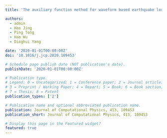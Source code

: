 ```yaml
---
title: 'The auxiliary function method for waveform based earthquake location'

authors:
  - admin
  - Hao Jing 
  - Ping Tong
  - Hao Wu
  - Dinghui Yang

date: '2020-01-01T00:00:00Z'
doi: '10.1016/j.jcp.2020.109453'

# Schedule page publish date (NOT publication's date).
publishDate: '2020-01-01T00:00:00Z'

# Publication type.
# Legend: 0 = Uncategorized; 1 = Conference paper; 2 = Journal article;
# 3 = Preprint / Working Paper; 4 = Report; 5 = Book; 6 = Book section;
# 7 = Thesis; 8 = Patent
publication_types: ['2']

# Publication name and optional abbreviated publication name.
publication: Journal of Computational Physics, 413, 109453
publication_short: Journal of Computational Physics, 413, 109453

# Display this page in the Featured widget?
featured: true
---
```


